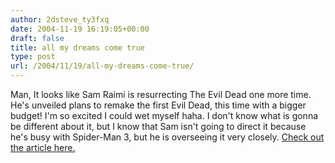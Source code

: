 ```yaml
---
author: 2dsteve_ty3fxq
date: 2004-11-19 16:19:05+00:00
draft: false
title: all my dreams come true
type: post
url: /2004/11/19/all-my-dreams-come-true/
---
```


Man, It looks like Sam Raimi is resurrecting The Evil Dead one more time. He's unveiled plans to remake the first Evil Dead, this time with a bigger budget! I'm so excited I could wet myself haha. I don't know what is gonna be different about it, but I know that Sam isn't going to direct it because he's busy with Spider-Man 3, but he is overseeing it very closely. [Check out the article here.](http://story.news.yahoo.com/news?tmpl=story&cid=794&e=4&u=/eo/15373)
